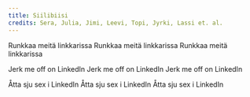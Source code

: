 ```yaml
---
title: Siilibiisi
credits: Sera, Julia, Jimi, Leevi, Topi, Jyrki, Lassi et. al.
---
```


Runkkaa meitä linkkarissa
Runkkaa meitä linkkarissa
Runkkaa meitä linkkarissa

Jerk me off on LinkedIn
Jerk me off on LinkedIn
Jerk me off on LinkedIn

Åtta sju sex i LinkedIn
Åtta sju sex i LinkedIn
Åtta sju sex i LinkedIn